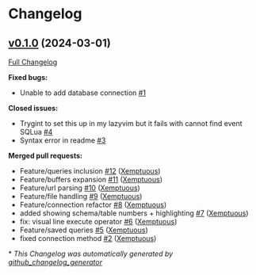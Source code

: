 # Changelog

## [v0.1.0](https://github.com/Xemptuous/sqlua.nvim/tree/v0.1.0) (2024-03-01)

[Full Changelog](https://github.com/Xemptuous/sqlua.nvim/compare/5100587a184ff6a772ccf140d143f40bad55d80b...v0.1.0)

**Fixed bugs:**

- Unable to add database connection [\#1](https://github.com/Xemptuous/sqlua.nvim/issues/1)

**Closed issues:**

- Trygint to set this up in my lazyvim but it fails with cannot find event SQLua [\#4](https://github.com/Xemptuous/sqlua.nvim/issues/4)
- Syntax error in readme [\#3](https://github.com/Xemptuous/sqlua.nvim/issues/3)

**Merged pull requests:**

- Feature/queries inclusion [\#12](https://github.com/Xemptuous/sqlua.nvim/pull/12) ([Xemptuous](https://github.com/Xemptuous))
- Feature/buffers expansion [\#11](https://github.com/Xemptuous/sqlua.nvim/pull/11) ([Xemptuous](https://github.com/Xemptuous))
- Feature/url parsing [\#10](https://github.com/Xemptuous/sqlua.nvim/pull/10) ([Xemptuous](https://github.com/Xemptuous))
- Feature/file handling [\#9](https://github.com/Xemptuous/sqlua.nvim/pull/9) ([Xemptuous](https://github.com/Xemptuous))
- Feature/connection refactor [\#8](https://github.com/Xemptuous/sqlua.nvim/pull/8) ([Xemptuous](https://github.com/Xemptuous))
- added showing schema/table numbers + highlighting [\#7](https://github.com/Xemptuous/sqlua.nvim/pull/7) ([Xemptuous](https://github.com/Xemptuous))
- fix: visual line execute operator [\#6](https://github.com/Xemptuous/sqlua.nvim/pull/6) ([Xemptuous](https://github.com/Xemptuous))
- Feature/saved queries [\#5](https://github.com/Xemptuous/sqlua.nvim/pull/5) ([Xemptuous](https://github.com/Xemptuous))
- fixed connection method [\#2](https://github.com/Xemptuous/sqlua.nvim/pull/2) ([Xemptuous](https://github.com/Xemptuous))



\* *This Changelog was automatically generated by [github_changelog_generator](https://github.com/github-changelog-generator/github-changelog-generator)*
